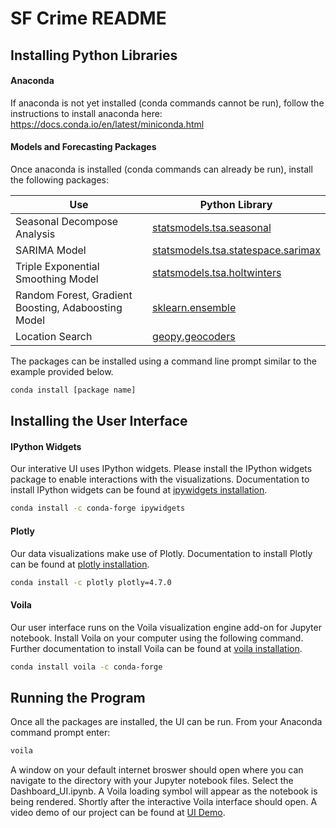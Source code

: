 # SF Crime README

## Installing Python Libraries
#### Anaconda
If anaconda is not yet installed (conda commands cannot be run), follow the instructions to install anaconda here: https://docs.conda.io/en/latest/miniconda.html

#### Models and Forecasting Packages
Once anaconda is installed (conda commands can already be run), install the following packages:


| Use | Python Library |
| ------ | ------ |
| Seasonal Decompose Analysis | [statsmodels.tsa.seasonal] |
| SARIMA Model | [statsmodels.tsa.statespace.sarimax] |
| Triple Exponential Smoothing Model | [statsmodels.tsa.holtwinters] |
|  Random Forest, Gradient Boosting, Adaboosting Model | [sklearn.ensemble] |
|  Location Search | [geopy.geocoders] |

The packages can  be installed using a command line prompt similar to the example provided below.
```sh
conda install [package name]
```

## Installing the User Interface
#### IPython Widgets
Our interative UI uses IPython widgets. Please install the IPython widgets package to enable interactions with the visualizations. Documentation to install IPython widgets can be found at [ipywidgets installation].

```sh
conda install -c conda-forge ipywidgets
```

#### Plotly
Our data visualizations make use of Plotly. Documentation to install Plotly can be found at [plotly installation].
```sh
conda install -c plotly plotly=4.7.0
```

#### Voila
Our user interface runs on the Voila visualization engine add-on for Jupyter notebook. Install Voila on your computer using the following command. Further documentation to install Voila can be found at [voila installation].
```sh
conda install voila -c conda-forge
```

## Running the Program
Once all the packages are installed, the UI can be run. From your Anaconda command prompt enter:
```sh
voila
```
A window on your default internet broswer should open where you can navigate to the directory with your Jupyter notebook files. Select the Dashboard_UI.ipynb. A Voila loading symbol will appear as the notebook is being rendered. Shortly after the interactive Voila interface should open. A video demo of our project can be found at [UI Demo].

[ipywidgets installation]: <https://ipywidgets.readthedocs.io/en/latest/user_install.html>
[plotly installation]: <https://plotly.com/python/getting-started/?utm_source=mailchimp-jan-2015&utm_medium=email&utm_campaign=generalemail-jan2015&utm_term=bubble-chart>
[voila installation]: <https://blog.jupyter.org/and-voil%C3%A0-f6a2c08a4a93>
[statsmodels.tsa.seasonal]: <https://www.statsmodels.org/stable/generated/statsmodels.tsa.seasonal.seasonal_decompose.html>
[statsmodels.tsa.statespace.sarimax]: <https://www.statsmodels.org/stable/generated/statsmodels.tsa.seasonal.seasonal_decompose.html>
[statsmodels.tsa.seasonal]: <https://www.statsmodels.org/dev/generated/statsmodels.tsa.statespace.sarimax.SARIMAX.html>
[statsmodels.tsa.holtwinters]: <https://www.statsmodels.org/stable/generated/statsmodels.tsa.holtwinters.ExponentialSmoothing.html>
[sklearn.ensemble]: <https://scikit-learn.org/stable/modules/ensemble.html>
[geopy.geocoders]: <https://scikit-learn.org/stable/modules/ensemble.html>
[UI Demo]: <https://www.youtube.com/watch?v=i-V_IjnNgLA>
